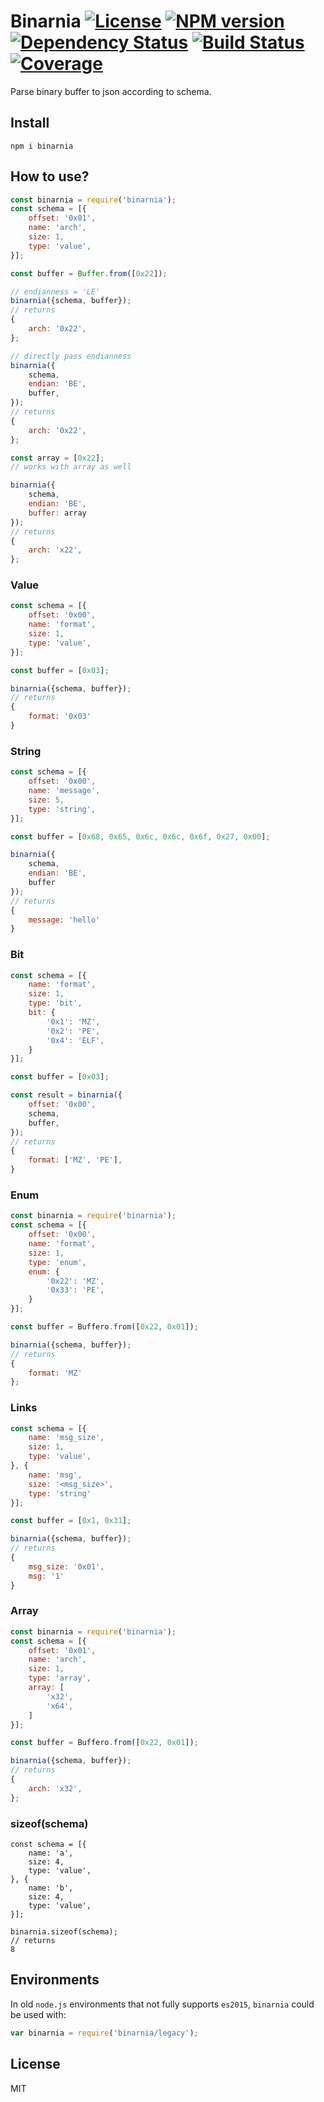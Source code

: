 # Binarnia [![License][LicenseIMGURL]][LicenseURL] [![NPM version][NPMIMGURL]][NPMURL] [![Dependency Status][DependencyStatusIMGURL]][DependencyStatusURL] [![Build Status][BuildStatusIMGURL]][BuildStatusURL] [![Coverage][CoverageIMGURL]][CoverageURL]

Parse binary buffer to json according to schema.

## Install

```
npm i binarnia
```

## How to use?

```js
const binarnia = require('binarnia');
const schema = [{
    offset: '0x01',
    name: 'arch',
    size: 1,
    type: 'value',
}];

const buffer = Buffer.from([0x22]);

// endianness = 'LE'
binarnia({schema, buffer});
// returns
{
    arch: '0x22',
};

// directly pass endianness
binarnia({
    schema,
    endian: 'BE',
    buffer,
});
// returns
{
    arch: '0x22',
};

const array = [0x22];
// works with array as well

binarnia({
    schema,
    endian: 'BE',
    buffer: array
});
// returns
{
    arch: 'x22',
};
```

### Value

```js
const schema = [{
    offset: '0x00',
    name: 'format',
    size: 1,
    type: 'value',
}];

const buffer = [0x03];

binarnia({schema, buffer});
// returns
{
    format: '0x03'
}
```

### String

```js
const schema = [{
    offset: '0x00',
    name: 'message',
    size: 5,
    type: 'string',
}];

const buffer = [0x68, 0x65, 0x6c, 0x6c, 0x6f, 0x27, 0x00];

binarnia({
    schema,
    endian: 'BE',
    buffer
});
// returns
{
    message: 'hello'
}
```

### Bit

```js
const schema = [{
    name: 'format',
    size: 1,
    type: 'bit',
    bit: {
        '0x1': 'MZ',
        '0x2': 'PE',
        '0x4': 'ELF',
    }
}];

const buffer = [0x03];

const result = binarnia({
    offset: '0x00',
    schema,
    buffer,
});
// returns
{
    format: ['MZ', 'PE'],
}
```

### Enum

```js
const binarnia = require('binarnia');
const schema = [{
    offset: '0x00',
    name: 'format',
    size: 1,
    type: 'enum',
    enum: {
        '0x22': 'MZ',
        '0x33': 'PE',
    }
}];

const buffer = Buffero.from([0x22, 0x01]);

binarnia({schema, buffer});
// returns
{
    format: 'MZ'
};
```

### Links

```js
const schema = [{
    name: 'msg_size',
    size: 1,
    type: 'value',
}, {
    name: 'msg',
    size: '<msg_size>',
    type: 'string'
}];

const buffer = [0x1, 0x31];

binarnia({schema, buffer});
// returns
{
    msg_size: '0x01',
    msg: '1'
}
```

### Array

```js
const binarnia = require('binarnia');
const schema = [{
    offset: '0x01',
    name: 'arch',
    size: 1,
    type: 'array',
    array: [
        'x32',
        'x64',
    ]
}];

const buffer = Buffero.from([0x22, 0x01]);

binarnia({schema, buffer});
// returns
{
    arch: 'x32',
};
```

### sizeof(schema)

```
const schema = [{
    name: 'a',
    size: 4,
    type: 'value',
}, {
    name: 'b',
    size: 4,
    type: 'value',
}];

binarnia.sizeof(schema);
// returns
8
```

## Environments

In old `node.js` environments that not fully supports `es2015`, `binarnia` could be used with:

```js
var binarnia = require('binarnia/legacy');
```

## License

MIT

[NPMIMGURL]:                https://img.shields.io/npm/v/binarnia.svg?style=flat&longCache=true
[BuildStatusIMGURL]:        https://img.shields.io/travis/coderaiser/binarnia/master.svg?style=flat&longCache=true
[DependencyStatusIMGURL]:   https://img.shields.io/david/coderaiser/binarnia.svg?style=flat&longCache=true
[LicenseIMGURL]:            https://img.shields.io/badge/license-MIT-317BF9.svg?style=flat&longCache=true
[NPMURL]:                   https://npmjs.org/package/binarnia 'npm'
[BuildStatusURL]:           https://travis-ci.org/coderaiser/binarnia  'Build Status'
[DependencyStatusURL]:      https://david-dm.org/coderaiser/binarnia 'Dependency Status'
[LicenseURL]:               https://tldrlegal.com/license/mit-license 'MIT License'

[CoverageURL]:              https://coveralls.io/github/coderaiser/binarnia?branch=master
[CoverageIMGURL]:           https://coveralls.io/repos/coderaiser/binarnia/badge.svg?branch=master&service=github

